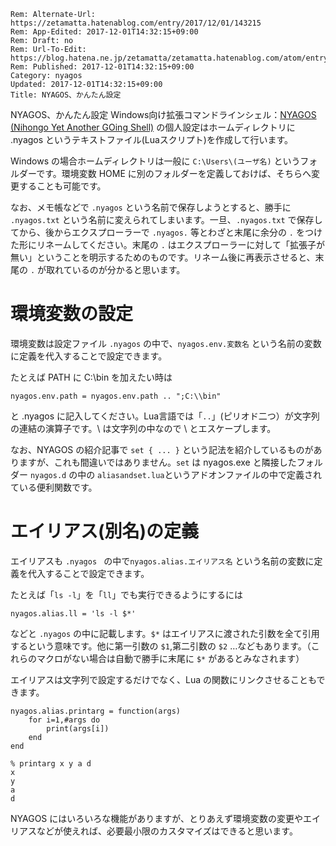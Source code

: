 ```header
Rem: Alternate-Url: https://zetamatta.hatenablog.com/entry/2017/12/01/143215
Rem: App-Edited: 2017-12-01T14:32:15+09:00
Rem: Draft: no
Rem: Url-To-Edit: https://blog.hatena.ne.jp/zetamatta/zetamatta.hatenablog.com/atom/entry/8599973812321548947
Rem: Published: 2017-12-01T14:32:15+09:00
Category: nyagos
Updated: 2017-12-01T14:32:15+09:00
Title: NYAGOS、かんたん設定
```
NYAGOS、かんたん設定
Windows向け拡張コマンドラインシェル：[NYAGOS (Nihongo Yet Another GOing Shell)](https://github.com/zetamatta/nyagos) の個人設定はホームディレクトリに .nyagos というテキストファイル(Luaスクリプト)を作成して行います。

Windows の場合ホームディレクトリは一般に `C:\Users\(ユーザ名)` というフォルダーです。環境変数 HOME に別のフォルダーを定義しておけば、そちらへ変更することも可能です。

なお、メモ帳などで `.nyagos` という名前で保存しようとすると、勝手に `.nyagos.txt` という名前に変えられてしまいます。一旦、`.nyagos.txt` で保存してから、後からエクスプローラーで `.nyagos.` 等とわざと末尾に余分の `.` をつけた形にリネームしてください。末尾の `.` はエクスプローラーに対して「拡張子が無い」ということを明示するためのものです。リネーム後に再表示させると、末尾の `.` が取れているのが分かると思います。

環境変数の設定
==========

環境変数は設定ファイル `.nyagos` の中で、`nyagos.env.変数名` という名前の変数に定義を代入することで設定できます。

たとえば PATH に C:\bin を加えたい時は

```
nyagos.env.path = nyagos.env.path .. ";C:\\bin"
```

と .nyagos に記入してください。Lua言語では「`..`」(ピリオド二つ）が文字列の連結の演算子です。\ は文字列の中なので \\ とエスケープします。

なお、NYAGOS の紹介記事で `set { ... }` という記法を紹介しているものがありますが、これも間違いではありません。`set` は nyagos.exe と隣接したフォルダー `nyagos.d` の中の `aliasandset.lua`というアドオンファイルの中で定義されている便利関数です。


エイリアス(別名)の定義
========================

エイリアスも `.nyagos ` の中で`nyagos.alias.エイリアス名` という名前の変数に定義を代入することで設定できます。

たとえば「`ls -l`」を「`ll`」でも実行できるようにするには

```
nyagos.alias.ll = 'ls -l $*'
```

などと `.nyagos` の中に記載します。`$*` はエイリアスに渡された引数を全て引用するという意味です。他に第一引数の `$1`,第二引数の `$2` …などもあります。（これらのマクロがない場合は自動で勝手に末尾に `$*` があるとみなされます）

エイリアスは文字列で設定するだけでなく、Lua の関数にリンクさせることもできます。

```
nyagos.alias.printarg = function(args)
    for i=1,#args do
        print(args[i])
    end
end
```

```
% printarg x y a d
x
y
a
d
```

NYAGOS にはいろいろな機能がありますが、とりあえず環境変数の変更やエイリアスなどが使えれば、必要最小限のカスタマイズはできると思います。
